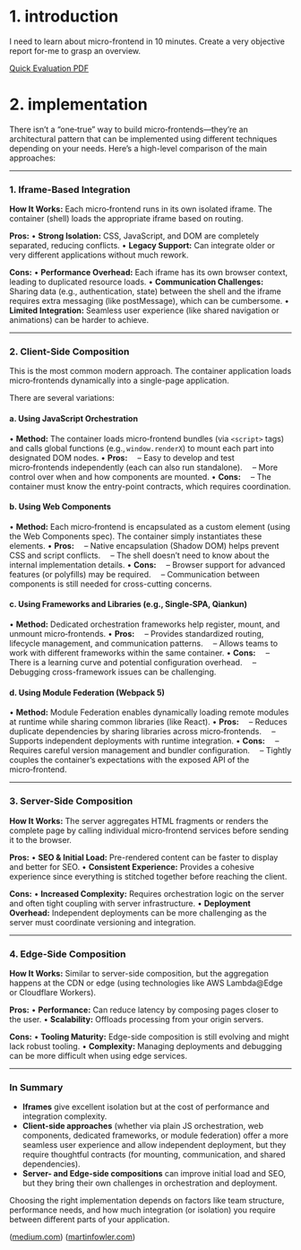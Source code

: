 # 1. introduction
I need to learn about micro-frontend in 10 minutes. 
Create a very objective report for-me to grasp an overview.

[Quick Evaluation PDF](A1A1_quick_evaluation.pdf)

# 2. implementation

There isn’t a “one‐true” way to build micro‑frontends—they’re an architectural pattern that can be implemented using different techniques depending on your needs. Here’s a high-level comparison of the main approaches:

---

### 1. Iframe-Based Integration

**How It Works:**
Each micro‑frontend runs in its own isolated iframe. The container (shell) loads the appropriate iframe based on routing.

**Pros:**
• **Strong Isolation:** CSS, JavaScript, and DOM are completely separated, reducing conflicts.
• **Legacy Support:** Can integrate older or very different applications without much rework.

**Cons:**
• **Performance Overhead:** Each iframe has its own browser context, leading to duplicated resource loads.
• **Communication Challenges:** Sharing data (e.g., authentication, state) between the shell and the iframe requires extra messaging (like postMessage), which can be cumbersome.
• **Limited Integration:** Seamless user experience (like shared navigation or animations) can be harder to achieve.

---

### 2. Client-Side Composition

This is the most common modern approach. The container application loads micro‑frontends dynamically into a single-page application.

There are several variations:

#### a. Using JavaScript Orchestration

• **Method:** The container loads micro‑frontend bundles (via `<script>` tags) and calls global functions (e.g., `window.renderX`) to mount each part into designated DOM nodes.
• **Pros:**
 – Easy to develop and test micro‑frontends independently (each can also run standalone).
 – More control over when and how components are mounted.
• **Cons:**
 – The container must know the entry-point contracts, which requires coordination.

#### b. Using Web Components

• **Method:** Each micro‑frontend is encapsulated as a custom element (using the Web Components spec). The container simply instantiates these elements.
• **Pros:**
 – Native encapsulation (Shadow DOM) helps prevent CSS and script conflicts.
 – The shell doesn’t need to know about the internal implementation details.
• **Cons:**
 – Browser support for advanced features (or polyfills) may be required.
 – Communication between components is still needed for cross-cutting concerns.

#### c. Using Frameworks and Libraries (e.g., Single‑SPA, Qiankun)

• **Method:** Dedicated orchestration frameworks help register, mount, and unmount micro‑frontends.
• **Pros:**
 – Provides standardized routing, lifecycle management, and communication patterns.
 – Allows teams to work with different frameworks within the same container.
• **Cons:**
 – There is a learning curve and potential configuration overhead.
 – Debugging cross-framework issues can be challenging.

#### d. Using Module Federation (Webpack 5)

• **Method:** Module Federation enables dynamically loading remote modules at runtime while sharing common libraries (like React).
• **Pros:**
 – Reduces duplicate dependencies by sharing libraries across micro‑frontends.
 – Supports independent deployments with runtime integration.
• **Cons:**
 – Requires careful version management and bundler configuration.
 – Tightly couples the container’s expectations with the exposed API of the micro‑frontend.

---

### 3. Server-Side Composition

**How It Works:**
The server aggregates HTML fragments or renders the complete page by calling individual micro‑frontend services before sending it to the browser.

**Pros:**
• **SEO & Initial Load:** Pre-rendered content can be faster to display and better for SEO.
• **Consistent Experience:** Provides a cohesive experience since everything is stitched together before reaching the client.

**Cons:**
• **Increased Complexity:** Requires orchestration logic on the server and often tight coupling with server infrastructure.
• **Deployment Overhead:** Independent deployments can be more challenging as the server must coordinate versioning and integration.

---

### 4. Edge-Side Composition

**How It Works:**
Similar to server-side composition, but the aggregation happens at the CDN or edge (using technologies like AWS Lambda\@Edge or Cloudflare Workers).

**Pros:**
• **Performance:** Can reduce latency by composing pages closer to the user.
• **Scalability:** Offloads processing from your origin servers.

**Cons:**
• **Tooling Maturity:** Edge-side composition is still evolving and might lack robust tooling.
• **Complexity:** Managing deployments and debugging can be more difficult when using edge services.

---

### In Summary

* **Iframes** give excellent isolation but at the cost of performance and integration complexity.
* **Client-side approaches** (whether via plain JS orchestration, web components, dedicated frameworks, or module federation) offer a more seamless user experience and allow independent deployment, but they require thoughtful contracts (for mounting, communication, and shared dependencies).
* **Server- and Edge-side compositions** can improve initial load and SEO, but they bring their own challenges in orchestration and deployment.

Choosing the right implementation depends on factors like team structure, performance needs, and how much integration (or isolation) you require between different parts of your application.

([medium.com][1]) ([martinfowler.com][2])

[1]: https://medium.com/%40deepanshurtiwari/exploring-the-different-ways-to-implement-a-micro-frontend-architecture-from-iframes-to-api-b68b00d909d1 "Exploring the Different Ways to Implement a Micro Frontend ..."
[2]: https://martinfowler.com/articles/micro-frontends.html "Micro Frontends - Martin Fowler"
